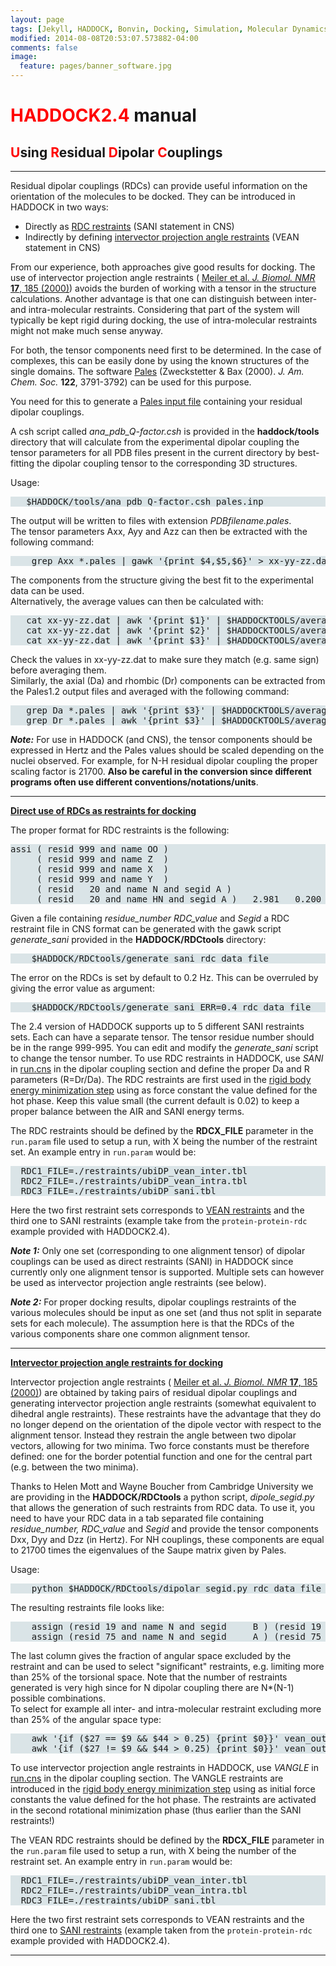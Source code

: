 ```yaml
---
layout: page
tags: [Jekyll, HADDOCK, Bonvin, Docking, Simulation, Molecular Dynamics, Structural Biology, Computational Biology, Modelling, Protein Structure]
modified: 2014-08-08T20:53:07.573882-04:00
comments: false
image:
  feature: pages/banner_software.jpg
---
```


# <font color="RED">HADDOCK2.4</font> manual

## <font color="RED">U</font>sing <font color="RED">R</font>esidual <font color="RED">D</font>ipolar <font color="RED">C</font>ouplings

* * *

Residual dipolar couplings (RDCs) can provide useful information on the orientation of the molecules to be docked. They can be introduced in HADDOCK in two ways:

*   Directly as [RDC restraints](#sani) (SANI statement in CNS)
*   Indirectly by defining [intervector projection angle restraints](#vean) (VEAN statement in CNS)

From our experience, both approaches give good results for docking. The use of intervector projection angle restraints ( [Meiler et al. _J. Biomol. NMR_ **17**, 185 (2000)](http://www.ncbi.nlm.nih.gov/entrez/query.fcgi?cmd=Retrieve&db=PubMed&list_uids=10805131&dopt=Abstract)) avoids the burden of working with a tensor in the structure calculations. Another advantage is that one can distinguish between inter- and intra-molecular restraints. Considering that part of the system will typically be kept rigid during docking, the use of intra-molecular restraints might not make much sense anyway.  

For both, the tensor components need first to be determined. In the case of complexes, this can be easily done by using the known structures of the single domains. The software [Pales](http://spin.niddk.nih.gov/bax/software/PALES/index.html) (Zweckstetter & Bax (2000). _J. Am. Chem. Soc._ **122**, 3791-3792) can be used for this purpose.  

You need for this to generate a [Pales input file](http://spin.niddk.nih.gov/bax/software/PALES/index.html#DF) containing your residual dipolar couplings.  

A csh script called _ana_pdb_Q-factor.csh_ is provided in the **haddock/tools** directory that will calculate from the experimental dipolar coupling the tensor parameters for all PDB files present in the current directory by best-fitting the dipolar coupling tensor to the corresponding 3D structures.  

Usage:

<pre style="background-color:#DAE4E7">   $HADDOCK/tools/ana_pdb_Q-factor.csh pales.inp
</pre>

The output will be written to files with extension _PDBfilename.pales_.  
The tensor parameters Axx, Ayy and Azz can then be extracted with the following command:  

<pre style="background-color:#DAE4E7">    grep Axx *.pales | gawk '{print $4,$5,$6}' > xx-yy-zz.dat
</pre>

The components from the structure giving the best fit to the experimental data can be used.  
Alternatively, the average values can then be calculated with:  

<pre style="background-color:#DAE4E7">   cat xx-yy-zz.dat | awk '{print $1}' | $HADDOCKTOOLS/average.perl
   cat xx-yy-zz.dat | awk '{print $2}' | $HADDOCKTOOLS/average.perl
   cat xx-yy-zz.dat | awk '{print $3}' | $HADDOCKTOOLS/average.perl
</pre>

Check the values in xx-yy-zz.dat to make sure they match (e.g. same sign) before averaging them.  
Similarly, the axial (Da) and rhombic (Dr) components can be extracted from the Pales1.2 output files and averaged with the following command:  

<pre style="background-color:#DAE4E7">   grep Da *.pales | awk '{print $3}' | $HADDOCKTOOLS/average.perl
   grep Dr *.pales | awk '{print $3}' | $HADDOCKTOOLS/average.perl
</pre>

***Note:*** For use in HADDOCK (and CNS), the tensor components should be expressed in Hertz and the Pales values should be scaled depending on the nuclei observed. For example, for N-H residual dipolar coupling the proper scaling factor is 21700\. **Also be careful in the conversion since different programs often use different conventions/notations/units**.  

* * *

<a name="sani">**<u>Direct use of RDCs as restraints for docking</u>**</a>  

The proper format for RDC restraints is the following:

<pre style="background-color:#DAE4E7">assi ( resid 999 and name OO )
     ( resid 999 and name Z  )
     ( resid 999 and name X  )
     ( resid 999 and name Y  )
     ( resid   20 and name N and segid A )
     ( resid   20 and name HN and segid A )   2.981   0.200
</pre>



Given a file containing _residue_number RDC_value_ and _Segid_ a RDC restraint file in CNS format can be generated with the gawk script _generate_sani_ provided in the **HADDOCK/RDCtools** directory:

<pre style="background-color:#DAE4E7">    $HADDOCK/RDCtools/generate_sani rdc_data_file
</pre>

The error on the RDCs is set by default to 0.2 Hz. This can be overruled by giving the error value as argument:

<pre style="background-color:#DAE4E7">    $HADDOCK/RDCtools/generate_sani ERR=0.4 rdc_data_file
</pre>

The 2.4 version of HADDOCK supports up to 5 different SANI restraints sets. Each can have a separate tensor. The tensor residue number should be in the range 999-995\. You can edit and modify the _generate_sani_ script to change the tensor number. To use RDC restraints in HADDOCK, use _SANI_ in [run.cns](/software/haddock2.4/run#dipo) in the dipolar coupling section and define the proper Da and R parameters (R=Dr/Da). The RDC restraints are first used in the [rigid body energy minimization step](/software/haddock2.4/docking#mini) using as force constant the value defined for the hot phase. Keep this value small (the current default is 0.02) to keep a proper balance between the AIR and SANI energy terms.  


The RDC restraints should be defined by the __RDCX_FILE__ parameter in the `run.param` file used to setup a run, with X being the number of the restraint set. An example entry in `run.param` would be:  

<pre style="background-color:#DAE4E7">
  RDC1_FILE=./restraints/ubiDP_vean_inter.tbl
  RDC2_FILE=./restraints/ubiDP_vean_intra.tbl
  RDC3_FILE=./restraints/ubiDP_sani.tbl
</pre>

Here the two first restraint sets corresponds to [VEAN restraints](#vean) and the third one to SANI restraints (example take from the `protein-protein-rdc` example provided with HADDOCK2.4).



***Note 1:*** Only one set (corresponding to one alignment tensor) of dipolar couplings can be used as direct restraints (SANI) in HADDOCK since currently only one alignment tensor is supported. Multiple sets can however be used as intervector projection angle restraints (see below).

***Note 2:*** For proper docking results, dipolar couplings restraints of the various molecules should be input as one set (and thus not split in separate sets for each molecule). The assumption here is that the RDCs of the various components share one common alignment tensor.


* * *

<a name="vean">**<u>Intervector projection angle restraints for docking</u>**</a>  

Intervector projection angle restraints ( [Meiler et al. _J. Biomol. NMR_ **17**, 185 (2000)](http://www.ncbi.nlm.nih.gov/entrez/query.fcgi?cmd=Retrieve&db=PubMed&list_uids=10805131&dopt=Abstract)) are obtained by taking pairs of residual dipolar couplings and generating intervector projection angle restraints (somewhat equivalent to dihedral angle restraints). These restraints have the advantage that they do no longer depend on the orientation of the dipole vector with respect to the alignment tensor. Instead they restrain the angle between two dipolar vectors, allowing for two minima. Two force constants must be therefore defined: one for the border potential function and one for the central part (e.g. between the two minima).

Thanks to Helen Mott and Wayne Boucher from Cambridge University we are providing in the **HADDOCK/RDCtools** a python script, _dipole_segid.py_ that allows the generation of such restraints from RDC data. To use it, you need to have your RDC data in a tab separated file containing _residue_number, RDC_value_ and _Segid_ and provide the tensor components Dxx, Dyy and Dzz (in Hertz). For NH couplings, these components are equal to 21700 times the eigenvalues of the Saupe matrix given by Pales.

Usage:

<pre style="background-color:#DAE4E7">    python $HADDOCK/RDCtools/dipolar_segid.py rdc_data_file vean_output_file Dxx Dyy Dzz
</pre>

The resulting restraints file looks like:

<pre style="background-color:#DAE4E7">    assign (resid 19 and name N and segid     B ) (resid 19 and name HN and segid     B ) (resid 27 and name N and segid     B ) (resid 27 and name HN and segid     B ) 13.1 2.9 166.9 2.9 ! excluded 0.935
    assign (resid 75 and name N and segid     A ) (resid 75 and name HN and segid     A ) (resid 27 and name N and segid     B ) (resid 27 and name HN and segid     B ) 13.1 2.9 166.9 2.9 ! excluded 0.935
</pre>

The last column gives the fraction of angular space excluded by the restraint and can be used to select "significant" restraints, e.g. limiting more than 25% of the torsional space. Note that the number of restraints generated is very high since for N dipolar coupling there are N*(N-1) possible combinations.  
To select for example all inter- and intra-molecular restraint excluding more than 25% of the angular space type:

<pre style="background-color:#DAE4E7">    awk '{if ($27 == $9 && $44 > 0.25) {print $0}}' vean_output_file >vean_intra_25.tbl
    awk '{if ($27 != $9 && $44 > 0.25) {print $0}}' vean_output_file >vean_inter_25.tbl
</pre>

To use intervector projection angle restraints in HADDOCK, use _VANGLE_ in [run.cns](/software/haddock2.4/run#dipo) in the dipolar coupling section. The VANGLE restraints are introduced in the [rigid body energy minimization step](/software/haddock2.4/docking#mini) using as initial force constants the value defined for the hot phase. The restraints are activated in the second rotational minimization phase (thus earlier than the SANI restraints!)


The VEAN RDC restraints should be defined by the __RDCX_FILE__ parameter in the `run.param` file used to setup a run, with X being the number of the restraint set. An example entry in `run.param` would be:  

<pre style="background-color:#DAE4E7">
  RDC1_FILE=./restraints/ubiDP_vean_inter.tbl
  RDC2_FILE=./restraints/ubiDP_vean_intra.tbl
  RDC3_FILE=./restraints/ubiDP_sani.tbl
</pre>

Here the two first restraint sets corresponds to VEAN restraints and the third one to [SANI restraints](#sani) (example taken from the `protein-protein-rdc` example provided with HADDOCK2.4).





* * *
